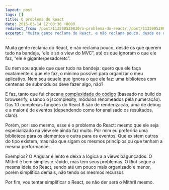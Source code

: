 ```yaml
---
layout: post
tags: []
title: O problema do React
date: 2015-03-14 12:00:30 +0000
redirect_from: /post/113590529830/o-problema-do-react/,/post/113590529830/
excerpt: "Muita gente reclama do React, e não reclama pouco, desde os que querem tudo na bandeja, “ele é só o view do MVC”, até os que ignoram o que ele faz, “ele é gigante/pesado/etc”."
---
```


Muita gente reclama do React, e não reclama pouco, desde os que querem
tudo na bandeja, “ele é só o view do MVC”, até os que ignoram o que ele
faz, “ele é gigante/pesado/etc”.

Eu nem sou aquele que quer tudo na bandeja: quero que ele faça
exatamente o que ele faz, o mínimo possível para organizar o meu
aplicativo. Nem sou aquele que ignora o que ele faz: uma biblioteca com
centenas de submódulos deve fazer algo, não?

E faz, tanto que fui checar [a complexidade do
código](https://docs.google.com/spreadsheets/d/1UtDcrCXGUxXqz8iiFMlRVOez9UGgN93_JIWK_Na5m2U/edit)
(baseado no build do browserify, usando o jscomplexity, módulos
renomeados pela numeração). Das 10 complexas funções do React 8 são de
renderização, uma de debug e a maior é de eventos (dependendo como for
analisado os resultados, claro).

Porém, por isso mesmo, esse é o problema do React: mesmo que ele seja
especializado na view ele ainda faz muito. Por mim eu preferiria uma
biblioteca para os elementos e outra para os eventos. Que existem outras
do tipo existem, mas não que sigam os mesmos princípios ou que tenham a
mesma performance.

Exemplos? O Angular é lento e deixa a lógica a a views bagunçados. O
Mithril é bem simples e rápido, mas tem seus problemas. O Riot segue a
mesma ideia do React, sendo até um pouco mais organizado e menor, porém
simplifica demais, não tendo os mesmos recursos

Por fim, vou tentar simplificar o React, se não der será o Mithril
mesmo.


